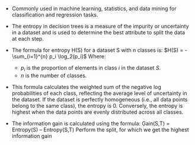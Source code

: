 - Commonly used in machine learning, statistics, and data mining for classification and regression tasks.
- The entropy in decision trees is a measure of the impurity or uncertainty in a dataset and is used to determine the best attribute to split the data at each step. 
- The formula for entropy H(S) for a dataset S with n classes is: $H(S) = -\sum_{i=1}^{n} p_i \log_2(p_i)$
  Where:
	- $p_i$ is the proportion of elements in class $i$ in the dataset $S$.
	- $n$ is the number of classes.

- This formula calculates the weighted sum of the negative log probabilities of each class, reflecting the average level of uncertainty in the dataset. If the dataset is perfectly homogeneous (i.e., all data points belong to the same class), the entropy is 0. Conversely, the entropy is highest when the data points are evenly distributed across all classes.
- The information gain is calculated using the formula: Gain(S,T) = Entropy(S) – Entropy(S,T)
  Perform the split, for which we get the highest information gain 